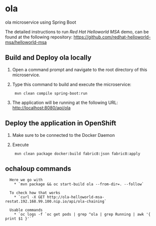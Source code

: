 # ola
ola microservice using Spring Boot

The detailed instructions to run *Red Hat Helloworld MSA* demo, can be found at the following repository: <https://github.com/redhat-helloworld-msa/helloworld-msa>


Build and Deploy ola locally
----------------------------

1. Open a command prompt and navigate to the root directory of this microservice.
2. Type this command to build and execute the microservice:

        mvn clean compile spring-boot:run

3. The application will be running at the following URL: <http://localhost:8080/api/ola>


Deploy the application in OpenShift
-----------------------------------

1. Make sure to be connected to the Docker Daemon
2. Execute

		mvn clean package docker:build fabric8:json fabric8:apply


ochaloup commands
-----------------

```
  Here we go with
    * `mvn package && oc start-build ola --from-dir=. --follow`

  To check how that works
    * `curl -X GET http://ola-helloworld-msa-restat.192.168.99.100.nip.io/api/ola-chaining`

  Usable commands
    * `oc logs -f `oc get pods | grep ^ola | grep Running | awk '{ print $1 }'``
```

